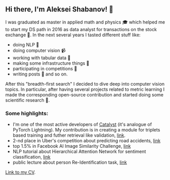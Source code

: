 ## Hi there, I'm Aleksei Shabanov! 👋

I was graduated as master in applied math and physics 🎓 which helped me to start my DS path in 2016 as data analyst for transactions on the stock exchange 💸. 
In the next several years I tasted different stuff like:
* doing NLP 📖
* doing computer vision 📹 
* working with tabular data 💾 
* making some infrastructure things 🔧
* participating in competitions 🚴
* writing posts 📝
and so on. 

After this "breadth-first search" I decided to dive deep into computer vision topics. In particular, after having several projects related to metric learning I made the corresponding open-source contribution and started doing some scientific research 📐. 


### Some highlights:

* I'm one of the most active developers of [Catalyst](https://github.com/catalyst-team/catalyst) (it's analogue of PyTorch Lightning). My contribution is in creating a module for triplets based training and futher retrieval like validation, [link](https://medium.com/pytorch/metric-learning-with-catalyst-8c8337dfab1a).
* 2-nd place in Uber's competition about predicting road accidents, [link](https://github.com/AlekseySh/uber_competition)
* top 1.5% in Facebook AI Image Similarity Challenge, [link](https://www.drivendata.org/competitions/79/competition-image-similarity-1-dev/leaderboard/) 
* NLP tutorial about Hierarchical Attention Network for sentiment classification, [link](https://github.com/AlekseySh/ml-recipe-hier-attention)
* public lecture about person Re-Identification task, [link](https://www.youtube.com/watch?v=O8qtBYeOSKE)


[Link to my CV](https://github.com/AlekseySh/resume/blob/main/Aleksei_Shabanov.pdf).
